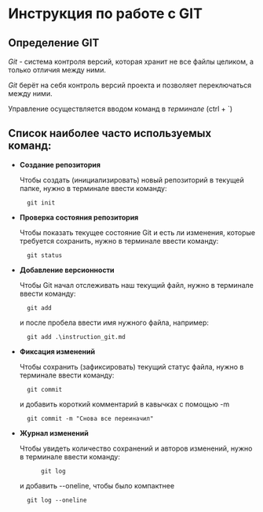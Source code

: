 # Инструкция по работе с GIT

## Определение GIT

*Git* - система контроля версий, которая хранит не все файлы целиком, а только отличия между ними.

*Git* берёт на себя контроль версий проекта и позволяет переключаться между ними. 

Управление осуществляется вводом команд в *терминале* (ctrl + `)

## Список наиболее часто используемых команд: 

* **Создание репозитория**

    Чтобы создать (инициализировать) новый репозиторий в текущей папке, нужно в терминале ввести команду:

        git init

* **Проверка состояния репозитория**

    Чтобы показать текущее состояние Git и есть ли изменения, которые требуется сохранить, нужно в терминале ввести команду:

        git status

* **Добавление версионности**
    
    Чтобы Git начал отслеживать наш текущий файл, нужно в терминале ввести команду:

        git add
    и после пробела ввести имя нужного файла, например:

        git add .\instruction_git.md

* **Фиксация изменений**

    Чтобы сохранить (зафиксировать) текущий статус файла, нужно в терминале ввести команду:

        git commit

    и добавить короткий комментарий в кавычках с помощью -m

        git commit -m "Снова все переиначил"

* **Журнал изменений**

    Чтобы увидеть количество сохранений и авторов изменений, нужно в терминале ввести команду:

            git log

    и добавить --oneline, чтобы было компактнее

        git log --oneline
